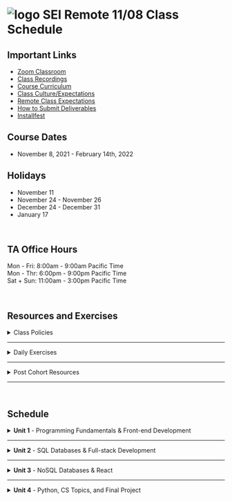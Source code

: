 <h1>
  <img src="https://ga-dash.s3.amazonaws.com/production/assets/logo-9f88ae6c9c3871690e33280fcf557f33.png" alt="logo" style="max-width:100%;" /> 
  SEI Remote 11/08 Class Schedule
</h1>

## Important Links

- [Zoom Classroom](#)
- [Class Recordings](class-recordings.md)
- [Course Curriculum](course-curriculum.md)
- [Class Culture/Expectations](https://github.com/SEIR-11-08/welcome-to-sei)
- [Remote Class Expectations](https://github.com/SEIR-11-08/remote-class-expectations)
- [How to Submit Deliverables](https://github.com/SEIR-11-08/deliverable-submissions)
- [Installfest](https://github.com/SEIR-11-08/installfest-osx)

## Course Dates

- November 8, 2021 - February 14th, 2022

## Holidays

- November 11
- November 24 - November 26 
- December 24 - December 31
- January 17

<br/>

## TA Office Hours

Mon - Fri: 8:00am - 9:00am Pacific Time<br />
Mon - Thr: 6:00pm - 9:00pm Pacific Time<br />
Sat + Sun: 11:00am - 3:00pm Pacific Time<br/>

<br />

## Resources and Exercises

<!-- Class Policies -->
<details>
  <summary>Class Policies</summary>
  <p>
    Below, you will find Class Policies and Requirements as laid out in Orientation and conveyed by the Instructional Team.  We compile them here for your reference and review.
  </p>
  <details>
    <summary>Code of Conduct</summary>
    <ul>
      <li>Foster a productive classroom environment.</li>
      <li>Treat others with respect and dignity.</li>
      <li>Remember that everyone is coming at this with a different background.</li>
      <li>Professionalism in all methods of communication, both in-person <i>and</i> online.</li>
        <ul>
          <li>Slack is an extension of our on-campus community. We ask that you remain courteous, respectful, and professional while engaging on Slack.</li>
        </ul>
      <li><b>Zero tolerance</b> for plagiarism and cheating.</li>
    </ul>
  </details>
  <details>
    <summary>Deliverable Submission Requirements</summary>
    <ul>
      <li>Deliverables must be submitted following the <a href="https://github.com/SEIR-11-08/pull-request-template">PR Guidelines</a>.</li>
      <li>Students must meet deliverable requirements for the submission to be marked as "Complete".</li>
      <li>Deliverables are <i>always</i> due the following class day at the beginning of class, unless otherwise stated.</li>
      <li>There is a grace period for re-submission or late submission.  All re-submits/late submits are due the <b>Monday following the week of assignment</b>.
        <ul>
          <li>Deliverables assigned on Fridays <b>do not</b> have a re-submit <i>or</i> late submit grace period.</li>
          <li>Deliverables submitted <i>after</i> the grace period <b>will not</b> be graded or accepted and will be marked as "Incomplete".</li>
        </ul>
      </li>
    </ul>
  </details>
  <details>
    <summary>Graduation Requirements</summary>
    <ul>
      <li>Meet Project Requirements.
        <ul>
          <li>Satisfactorily complete and present a project for <i>each</i> of the <b>4</b> units.</li>
        </ul>
      </li>
      <li>Submit and complete a <i>minimum</i> of <b>80%</b> of deliverables (labs, homework, etc.).</li>
      <li>Adhere to attendance policy.
        <ul>
          <li>Students are allowed <b>3</b> absences over the <i>entire</i> course.</li>
          <li><b>3</b> tardies or early departures equals <b>1</b> absence.</li>
          <li>Tardy policy <i>includes</i> Outcomes participation.</li>
        </ul>
      </li>
    </ul>
  </details>
  <details>
  <summary>A Note on Plagiarism</summary>
  <ul>
    <li>Plagiarism is a serious offense and grounds for immediate withdrawal.</li>
    <li>You are encouraged to ask others, including students, instructors, and Stack Overflow for help. However, it is <b><i>not acceptable to copy</i></b> another persons code and submit it as your own. More importantly, it is detrimental to your learning and growth.</li>
    <li>Small snippets of code that solve small problems taken from Stack Overflow are generally an exception to this rule. If you aren't sure, it is your responsibility to <b><i>ask your instructor</i></b>. To be on the safe side, we ask that you credit the person/resource you got the code from in a comment, and let an instructor take a look at it.</li>
  </ul>
  </details>
</details>

<hr />

<details>
  <summary>Daily Exercises</summary>
  <p>
    It takes many multiple instances of repetitive practice before a student develops "comfort" with a new concept. It is highly recommended you spend time daily practicing the fundamentals. Below is a list of additional exercises for you to practice and get additional repetitions in.
  </p>
  <ul>
    <li>
      <a href="https://github.com/SEIR-11-08/daily-js-code-challenges">Daily JavaScript Code Challenges</a>
    </li>
    <li>
      <a href="https://www.freecodecamp.org/learn/javascript-algorithms-and-data-structures/#basic-javascript">FreeCodeCamp JavaScript</a>
    </li>
  </ul>
</details>




<hr />

<!-- Post Cohort Resources -->
<details>
  <summary>Post Cohort Resources</summary>
  <p>This document provides you with a roadmap of how to continue your studies and strengthen your understanding of the material from the SEI course. Included are additional coding challenges, resources, and prompts to keep you coding in the weeks post-graduation. We hope it provides a springboard that keeps you learning!</p>
  <table>
    <tbody>
      <tr>
        <td>
          <a href="https://github.com/SEIR-11-08/post-cohort-resources">Post-Cohort Resources</a>
        </td>
      </tr>
    </tbody>
  </table>
</details>

<hr />

<br />

## Schedule 

<!-- Unit 1 Dropdown -->
<details>
  <summary><strong>Unit 1</strong> - Programming Fundamentals & Front-end Development</summary>
  <ul type="none">
    <!-- Week 1 Dropdown -->
    <li>
      <details> 
        <summary>Week 1 - FUNdamentals!</summary>
        <!-- Schedule Table -->
        <h2>Week 1 Schedule</h2>
        <table>
          <thead>
            <tr>
              <td></td>
              <th>Morning Exercise</th>
              <th>Module 1</th>
              <th>Module 2</th>
              <th>Extra Content</th>
              <th>Focus</th>
            </tr>
          </thead>
          <tbody>
            <tr>
              <td><strong>Monday</strong><br />(11/8)</td>
              <td>
                - <a href="#">TBD</a>
              </td>
              <td>
                - <a href="#">TBD</a>
              </td>
              <td>
                - <a href="#">TBD</a>
              </td>
              <td>
                - <a href="#">TBD</a>
              </td>
              <td>TBD</td>
            </tr>
            <tr>
              <td><strong>Tuesday</strong><br />(11/9)</td>
              <td>
                - <a href="#">TBD</a>
              </td>
              <td>
                - <a href="#">TBD</a>
              </td>
              <td>
                - <a href="#">TBD</a>
              </td>
              <td>
                - <a href="#">TBD</a>
              </td>
              <td>TBD</td>
            </tr>
            <tr>
              <td><strong>Wednesday</strong><br />(11/10)</td>
              <td>
                - <a href="#">TBD</a>
              </td>
              <td>
                - <a href="#">TBD</a>
              </td>
              <td>
                - <a href="#">TBD</a>
              </td>
              <td>
                - <a href="#">TBD</a>
              </td>
              <td>TBD</td>
            </tr>
            <tr>
              <td><strong>Thursday</strong><br />(11/11)</td>
              <td colspan="5" align="center">Veteran's Day</td>
            </tr>
            <tr>
              <td><strong>Friday</strong><br />(11/12)</td>
              <td>
                - <a href="#">TBD</a>
              </td>
              <td>
                - <a href="#">TBD</a>
              </td>
              <td>
                - <a href="#">TBD</a>
              </td>
              <td>
                - <a href="#">TBD</a>
              </td>
              <td>TBD</td>
            </tr>
          </tbody>
        </table>
        <h2>Week 1 Deliverables</h2>
        <p>It is a requirement to complete at least 80% of all deliverables to receive: a Certificate of Completion; post-grad benefits such as the Meet and Greet; and Outcomes support.</p>
        <!-- Deliverable Table -->
        <table>
          <thead>
            <tr>
              <td>Date Assigned</td>
              <td>Deliverable</td>
              <td>Final Due Date</td>
            </tr>
          </thead>
          <tbody>
            <tr>
              <td>TBD</td>
              <td>
                <a href="#">HW 1</a>
              </td>
              <td>TBD</td>
            </tr>
          </tbody>
        </table>
      </details>
    </li>
    <li>
      <details>
        <summary>Week 2 - Advanced Objects, The DOM</summary>
        <!-- Schedule Table -->
        <h2>Week 2 - Schedule</h2>
        <table>
          <thead>
            <tr>
              <td></td>
              <th>Morning Exercise</th>
              <th>Module 1</th>
              <th>Module 2</th>
              <th>Extra Content</th>
              <th>Focus</th>
            </tr>
          </thead>
          <tbody>
            <tr>
              <td><strong>Monday</strong><br />(11/15)</td>
              <td>
                - <a href="#">TBD</a>
              </td>
              <td>
                - <a href="#">TBD</a>
              </td>
              <td>
                - <a href="#">TBD</a>
              </td>
              <td>
                - <a href="#">TBD</a>
              </td>
              <td>TBD</td>
            </tr>
            <tr>
              <td><strong>Tuesday</strong><br />(11/16)</td>
              <td>
                - <a href="#">TBD</a>
              </td>
              <td>
                - <a href="#">TBD</a>
              </td>
              <td>
                - <a href="#">TBD</a>
              </td>
              <td>
                - <a href="#">TBD</a>
              </td>
              <td>TBD</td>
            </tr>
            <tr>
              <td><strong>Wednesday</strong><br />(11/17)</td>
              <td>
                - <a href="#">TBD</a>
              </td>
              <td>
                - <a href="#">TBD</a>
              </td>
              <td>
                - <a href="#">TBD</a>
              </td>
              <td>
                - <a href="#">TBD</a>
              </td>
              <td>TBD</td>
            </tr>
            <tr>
              <td><strong>Thursday</strong><br />(11/18)</td>
              <td>
                - <a href="#">TBD</a>
              </td>
              <td>
                - <a href="#">TBD</a>
              </td>
              <td>
                - <a href="#">TBD</a>
              </td>
              <td>
                - <a href="#">TBD</a>
              </td>
              <td>TBD</td>
            </tr>
            <tr>
              <td><strong>Friday</strong><br />(11/19)</td>
              <td>
                - <a href="#">TBD</a>
              </td>
              <td>
                - <a href="#">TBD</a>
              </td>
              <td>
                - <a href="#">TBD</a>
              </td>
              <td>
                - <a href="#">TBD</a>
              </td>
              <td>TBD</td>
            </tr>
          </tbody>
        </table>
        <h2>Week 2 Deliverables</h2>
        <p>It is a requirement to complete at least 80% of all deliverables to receive: a Certificate of Completion; post-grad benefits such as the Meet and Greet; and Outcomes support.</p>
        <!-- Deliverable Table -->
        <table>
          <thead>
            <tr>
              <td>Date Assigned</td>
              <td>Deliverable</td>
              <td>Final Due Date</td>
            </tr>
          </thead>
          <tbody>
            <tr>
              <td>TBD</td>
              <td>
                <a href="#">HW 1</a>
              </td>
              <td>TBD</td>
            </tr>
          </tbody>
        </table>
      </details>
    </li>
    <li>
      <details>
        <summary>Week 3 - Project Zero</summary>
        <!-- Schedule Table -->
        <h2>Week 3 Schedule</h2>
        <table>
          <thead>
            <tr>
              <td></td>
              <th>Morning Exercise</th>
              <th>Module 1</th>
              <th>Module 2</th>
              <th>Extra Content</th>
              <th>Focus</th>
            </tr>
          </thead>
          <tbody>
            <tr>
              <td><strong>Monday</strong><br />(11/22)</td>
              <td>
                - <a href="#">TBD</a>
              </td>
              <td>
                - <a href="#">TBD</a>
              </td>
              <td>
                - <a href="#">TBD</a>
              </td>
              <td>
                - <a href="#">TBD</a>
              </td>
              <td>TBD</td>
            </tr>
            <tr>
              <td><strong>Tuesday</strong><br />(11/23)</td>
              <td>
                - <a href="#">TBD</a>
              </td>
              <td>
                - <a href="#">TBD</a>
              </td>
              <td>
                - <a href="#">TBD</a>
              </td>
              <td>
                - <a href="#">TBD</a>
              </td>
              <td>TBD</td>
            </tr>
            <tr>
              <td><strong>Wednesday</strong><br />(11/24)</td>
              <td colspan="5" align="center">Thanksgiving Holiday</td>
            </tr>
            <tr>
              <td><strong>Thursday</strong><br />(11/25)</td>
              <td colspan="5" align="center">Thanksgiving Holiday</td>
            </tr>
            <tr>
              <td><strong>Friday</strong><br />(11/26)</td>
              <td colspan="5" align="center">Thanksgiving Holiday</td>
            </tr>
          </tbody>
        </table>
        <h2>Week 3 Deliverables</h2>
        <p>It is a requirement to complete at least 80% of all deliverables to receive: a Certificate of Completion; post-grad benefits such as the Meet and Greet; and Outcomes support.</p>
        <!-- Deliverable Table -->
        <table>
          <thead>
            <tr>
              <td>Date Assigned</td>
              <td>Deliverable</td>
              <td>Final Due Date</td>
            </tr>
          </thead>
          <tbody>
            <tr>
              <td>TBD</td>
              <td>
                <a href="#">HW 1</a>
              </td>
              <td>TBD</td>
            </tr>
          </tbody>
        </table>
      </details>
    </li>
    <!-- Week 4 Dropdown -->
    <li>
      <details> 
        <summary>Week 4 - Node & Express</summary>
        <!-- Schedule Table -->
        <h2>Week 4 Schedule</h2>
        <table>
          <thead>
            <tr>
              <td></td>
              <th>Morning Exercise</th>
              <th>Module 1</th>
              <th>Module 2</th>
              <th>Extra Content</th>
              <th>Focus</th>
            </tr>
          </thead>
          <tbody>
            <tr>
              <td><strong>Monday</strong><br />(11/29)</td>
              <td>
                - <a href="#">TBD</a>
              </td>
              <td>
                - <a href="#">TBD</a>
              </td>
              <td>
                - <a href="#">TBD</a>
              </td>
              <td>
                - <a href="#">TBD</a>
              </td>
              <td>TBD</td>
            </tr>
            <tr>
              <td><strong>Tuesday</strong><br />(11/30)</td>
              <td>
                - <a href="#">TBD</a>
              </td>
              <td>
                - <a href="#">TBD</a>
              </td>
              <td>
                - <a href="#">TBD</a>
              </td>
              <td>
                - <a href="#">TBD</a>
              </td>
              <td>TBD</td>
            </tr>
            <tr>
              <td><strong>Wednesday</strong><br />(12/1)</td>
              <td>
                - <a href="#">TBD</a>
              </td>
              <td>
                - <a href="#">TBD</a>
              </td>
              <td>
                - <a href="#">TBD</a>
              </td>
              <td>
                - <a href="#">TBD</a>
              </td>
              <td>TBD</td>
            </tr>
            <tr>
              <td><strong>Thursday</strong><br />(12/2)</td>
              <td>
                - <a href="#">TBD</a>
              </td>
              <td>
                - <a href="#">TBD</a>
              </td>
              <td>
                - <a href="#">TBD</a>
              </td>
              <td>
                - <a href="#">TBD</a>
              </td>
              <td>TBD</td>
            </tr>
            <tr>
              <td><strong>Friday</strong><br />(12/3)</td>
              <td>
                - <a href="#">TBD</a>
              </td>
              <td>
                - <a href="#">TBD</a>
              </td>
              <td>
                - <a href="#">TBD</a>
              </td>
              <td>
                - <a href="#">TBD</a>
              </td>
              <td>TBD</td>
            </tr>
          </tbody>
        </table>
        <h2>Week 4 Deliverables</h2>
        <p>It is a requirement to complete at least 80% of all deliverables to receive: a Certificate of Completion; post-grad benefits such as the Meet and Greet; and Outcomes support.</p>
        <!-- Deliverable Table -->
        <table>
          <thead>
            <tr>
              <td>Date Assigned</td>
              <td>Deliverable</td>
              <td>Final Due Date</td>
            </tr>
          </thead>
          <tbody>
            <tr>
              <td>TBD</td>
              <td>
                <a href="#">HW 1</a>
              </td>
              <td>TBD</td>
            </tr>
          </tbody>
        </table>
      </details>
    </li>
  </ul>
</details>

<hr />

<!-- Unit 2 Dropdown -->
<details>
  <summary><strong>Unit 2</strong> - SQL Databases & Full-stack Development</summary>
  <ul type="none">
    <!-- Week 5 Dropdown -->
    <li>
      <details>
        <summary>Week 5 - Servers & Databases Continued</summary>
        <!-- Schedule Table -->
        <h2>Week 5 - Schedule</h2>
        <table>
          <thead>
            <tr>
              <td></td>
              <th>Morning Exercise</th>
              <th>Module 1</th>
              <th>Module 2</th>
              <th>Extra Content</th>
              <th>Focus</th>
            </tr>
          </thead>
          <tbody>
            <tr>
              <td><strong>Monday</strong><br />(12/6)</td>
              <td>
                - <a href="#">TBD</a>
              </td>
              <td>
                - <a href="#">TBD</a>
              </td>
              <td>
                - <a href="#">TBD</a>
              </td>
              <td>
                - <a href="#">TBD</a>
              </td>
              <td>TBD</td>
            </tr>
            <tr>
              <td><strong>Tuesday</strong><br />(12/7)</td>
              <td>
                - <a href="#">TBD</a>
              </td>
              <td>
                - <a href="#">TBD</a>
              </td>
              <td>
                - <a href="#">TBD</a>
              </td>
              <td>
                - <a href="#">TBD</a>
              </td>
              <td>TBD</td>
            </tr>
            <tr>
              <td><strong>Wednesday</strong><br />(12/8)</td>
              <td>
                - <a href="#">TBD</a>
              </td>
              <td>
                - <a href="#">TBD</a>
              </td>
              <td>
                - <a href="#">TBD</a>
              </td>
              <td>
                - <a href="#">TBD</a>
              </td>
              <td>TBD</td>
            </tr>
            <tr>
              <td><strong>Thursday</strong><br />(12/9)</td>
              <td>
                - <a href="#">TBD</a>
              </td>
              <td>
                - <a href="#">TBD</a>
              </td>
              <td>
                - <a href="#">TBD</a>
              </td>
              <td>
                - <a href="#">TBD</a>
              </td>
              <td>TBD</td>
            </tr>
            <tr>
              <td><strong>Friday</strong><br />(12/10)</td>
              <td>
                - <a href="#">TBD</a>
              </td>
              <td>
                - <a href="#">TBD</a>
              </td>
              <td>
                - <a href="#">TBD</a>
              </td>
              <td>
                - <a href="#">TBD</a>
              </td>
              <td>TBD</td>
            </tr>
          </tbody>
        </table>
        <h2>Week 5 Deliverables</h2>
        <p>It is a requirement to complete at least 80% of all deliverables to receive: a Certificate of Completion; post-grad benefits such as the Meet and Greet; and Outcomes support.</p>
        <!-- Deliverable Table -->
        <table>
          <thead>
            <tr>
              <td>Date Assigned</td>
              <td>Deliverable</td>
              <td>Final Due Date</td>
            </tr>
          </thead>
          <tbody>
            <tr>
              <td>TBD</td>
              <td>
                <a href="#">HW 1</a>
              </td>
              <td>TBD</td>
            </tr>
          </tbody>
        </table>
      </details>
    </li>
    <!-- Week 6 Dropdown -->
    <li>
      <details>
        <summary>Week 6 - Project: Express, Mongo DB, and Node</summary>
        <!-- Schedule Table -->
        <h2>Week 6 Schedule</h2>
        <table>
          <thead>
            <tr>
              <td></td>
              <th>Morning Exercise</th>
              <th>Module 1</th>
              <th>Module 2</th>
              <th>Extra Content</th>
              <th>Focus</th>
            </tr>
          </thead>
          <tbody>
            <tr>
              <td><strong>Monday</strong><br />(12/13)</td>
              <td>
                - <a href="#">TBD</a>
              </td>
              <td>
                - <a href="#">TBD</a>
              </td>
              <td>
                - <a href="#">TBD</a>
              </td>
              <td>
                - <a href="#">TBD</a>
              </td>
              <td>TBD</td>
            </tr>
            <tr>
              <td><strong>Tuesday</strong><br />(12/14)</td>
              <td>
                - <a href="#">TBD</a>
              </td>
              <td>
                - <a href="#">TBD</a>
              </td>
              <td>
                - <a href="#">TBD</a>
              </td>
              <td>
                - <a href="#">TBD</a>
              </td>
              <td>TBD</td>
            </tr>
            <tr>
              <td><strong>Wednesday</strong><br />(12/15)</td>
              <td>
                - <a href="#">TBD</a>
              </td>
              <td>
                - <a href="#">TBD</a>
              </td>
              <td>
                - <a href="#">TBD</a>
              </td>
              <td>
                - <a href="#">TBD</a>
              </td>
              <td>TBD</td>
            </tr>
            <tr>
              <td><strong>Thursday</strong><br />(12/16)</td>
              <td>
                - <a href="#">TBD</a>
              </td>
              <td>
                - <a href="#">TBD</a>
              </td>
              <td>
                - <a href="#">TBD</a>
              </td>
              <td>
                - <a href="#">TBD</a>
              </td>
              <td>TBD</td>
            </tr>
            <tr>
              <td><strong>Friday</strong><br />(12/17)</td>
              <td>
                - <a href="#">TBD</a>
              </td>
              <td>
                - <a href="#">TBD</a>
              </td>
              <td>
                - <a href="#">TBD</a>
              </td>
              <td>
                - <a href="#">TBD</a>
              </td>
              <td>TBD</td>
            </tr>
          </tbody>
        </table>
        <h2>Week 6 Deliverables</h2>
        <p>It is a requirement to complete at least 80% of all deliverables to receive: a Certificate of Completion; post-grad benefits such as the Meet and Greet; and Outcomes support.</p>
        <!-- Deliverable Table -->
        <table>
          <thead>
            <tr>
              <td>Date Assigned</td>
              <td>Deliverable</td>
              <td>Final Due Date</td>
            </tr>
          </thead>
          <tbody>
            <tr>
              <td>TBD</td>
              <td>
                <a href="#">HW 1</a>
              </td>
              <td>TBD</td>
            </tr>
          </tbody>
        </table>
      </details>
    </li>
    <!-- Week 7 Dropdown -->
    <li>
      <details> 
        <summary>Week 7 - React</summary>
        <!-- Schedule Table -->
        <h2>Week 7 Schedule</h2>
        <table>
          <thead>
            <tr>
              <td></td>
              <th>Morning Exercise</th>
              <th>Module 1</th>
              <th>Module 2</th>
              <th>Extra Content</th>
              <th>Focus</th>
            </tr>
          </thead>
          <tbody>
            <tr>
              <td><strong>Monday</strong><br />(12/20)</td>
              <td>
                - <a href="#">TBD</a>
              </td>
              <td>
                - <a href="#">TBD</a>
              </td>
              <td>
                - <a href="#">TBD</a>
              </td>
              <td>
                - <a href="#">TBD</a>
              </td>
              <td>TBD</td>
            </tr>
            <tr>
              <td><strong>Tuesday</strong><br />(11/21)</td>
              <td>
                - <a href="#">TBD</a>
              </td>
              <td>
                - <a href="#">TBD</a>
              </td>
              <td>
                - <a href="#">TBD</a>
              </td>
              <td>
                - <a href="#">TBD</a>
              </td>
              <td>TBD</td>
            </tr>
            <tr>
              <td><strong>Wednesday</strong><br />(11/22)</td>
              <td>
                - <a href="#">TBD</a>
              </td>
              <td>
                - <a href="#">TBD</a>
              </td>
              <td>
                - <a href="#">TBD</a>
              </td>
              <td>
                - <a href="#">TBD</a>
              </td>
              <td>TBD</td>
            </tr>
            <tr>
              <td><strong>Thursday</strong><br />(11/23)</td>
              <td>
                - <a href="#">TBD</a>
              </td>
              <td>
                - <a href="#">TBD</a>
              </td>
              <td>
                - <a href="#">TBD</a>
              </td>
              <td>
                - <a href="#">TBD</a>
              </td>
              <td>TBD</td>
            </tr>
            <tr>
              <td><strong>Friday</strong><br />(11/24)</td>
              <td colspan="5" align="center">Holiday!</td>
            </tr>
          </tbody>
        </table>
        <h2>Week 7 Deliverables</h2>
        <p>It is a requirement to complete at least 80% of all deliverables to receive: a Certificate of Completion; post-grad benefits such as the Meet and Greet; and Outcomes support.</p>
        <!-- Deliverable Table -->
        <table>
          <thead>
            <tr>
              <td>Date Assigned</td>
              <td>Deliverable</td>
              <td>Final Due Date</td>
            </tr>
          </thead>
          <tbody>
            <tr>
              <td>TBD</td>
              <td>
                <a href="#">HW 1</a>
              </td>
              <td>TBD</td>
            </tr>
          </tbody>
        </table>
      </details>
    </li>
  </ul>
</details>

<hr />

<!-- Unit 3 Dropdown -->
<details>
<summary><strong>Unit 3</strong> - NoSQL Databases & React</summary>
  <ul type="none">
    <!-- Holiday Week Dropdown -->
    <li>
      <details>
        <summary>Holiday Break!</summary>
        <!-- Schedule Table -->
        <h2>Schedule</h2>
        <table>
          <thead>
            <tr>
              <td></td>
              <th>🎉</th>
              <th>🎉</th>
              <th>🎉</th>
              <th>🎉</th>
              <th>🎉</th>
            </tr>
          </thead>
          <tbody>
            <tr>
              <td><strong>Monday</strong><br />(12/27)</td>
              <td colspan="5" align="center">Holiday!</td>
            </tr>
            <tr>
              <td><strong>Tuesday</strong><br />(12/28)</td>
              <td colspan="5" align="center">Holiday!</td>
            </tr>
            <tr>
              <td><strong>Wednesday</strong><br />(12/29)</td>
              <td colspan="5" align="center">Holiday!</td>
            </tr>
            <tr>
              <td><strong>Thursday</strong><br />(12/30)</td>
              <td colspan="5" align="center">Holiday!</td>
            </tr>
            <tr>
              <td><strong>Friday</strong><br />(12/31)</td>
              <td colspan="5" align="center">Holiday!</td>
            </tr>
          </tbody>
        </table>
      </details>
    </li>
    <!-- Week 8 Dropdown -->
    <li>
      <details>
        <summary>Week 8 - TBD</summary>
        <!-- Schedule Table -->
        <h2>Week 8 Schedule</h2>
        <table>
          <thead>
            <tr>
              <td></td>
              <th>Morning Exercise</th>
              <th>Module 1</th>
              <th>Module 2</th>
              <th>Extra Content</th>
              <th>Focus</th>
            </tr>
          </thead>
          <tbody>
            <tr>
              <td><strong>Monday</strong><br />(1/3)</td>
              <td>
                - <a href="#">TBD</a>
              </td>
              <td>
                - <a href="#">TBD</a>
              </td>
              <td>
                - <a href="#">TBD</a>
              </td>
              <td>
                - <a href="#">TBD</a>
              </td>
              <td>TBD</td>
            </tr>
            <tr>
              <td><strong>Tuesday</strong><br />(1/4)</td>
              <td>
                - <a href="#">TBD</a>
              </td>
              <td>
                - <a href="#">TBD</a>
              </td>
              <td>
                - <a href="#">TBD</a>
              </td>
              <td>
                - <a href="#">TBD</a>
              </td>
              <td>TBD</td>
            </tr>
            <tr>
              <td><strong>Wednesday</strong><br />(1/5)</td>
              <td>
                - <a href="#">TBD</a>
              </td>
              <td>
                - <a href="#">TBD</a>
              </td>
              <td>
                - <a href="#">TBD</a>
              </td>
              <td>
                - <a href="#">TBD</a>
              </td>
              <td>TBD</td>
            </tr>
            <tr>
              <td><strong>Thursday</strong><br />(1/6)</td>
              <td>
                - <a href="#">TBD</a>
              </td>
              <td>
                - <a href="#">TBD</a>
              </td>
              <td>
                - <a href="#">TBD</a>
              </td>
              <td>
                - <a href="#">TBD</a>
              </td>
              <td>TBD</td>
            </tr>
            <tr>
              <td><strong>Friday</strong><br />(1/7)</td>
              <td>
                - <a href="#">TBD</a>
              </td>
              <td>
                - <a href="#">TBD</a>
              </td>
              <td>
                - <a href="#">TBD</a>
              </td>
              <td>
                - <a href="#">TBD</a>
              </td>
              <td>TBD</td>
            </tr>
          </tbody>
        </table>
        <h2>Week 8 Deliverables</h2>
        <p>It is a requirement to complete at least 80% of all deliverables to receive: a Certificate of Completion; post-grad benefits such as the Meet and Greet; and Outcomes support.</p>
        <!-- Deliverable Table -->
        <table>
          <thead>
            <tr>
              <td>TBD</td>
              <td>
                <a href="#">HW 1</a>
              </td>
              <td>TBD</td>
            </tr>
          </tbody>
        </table>
      </details>
    </li>
    <li>
      <details>
        <summary>Week 9 - React & Project Time</summary>
        <!-- Schedule Table -->
        <h2>Week 9 Schedule</h2>
        <table>
          <thead>
            <tr>
              <td></td>
              <th>Morning Exercise</th>
              <th>Module 1</th>
              <th>Module 2</th>
              <th>Extra Content</th>
              <th>Focus</th>
            </tr>
          </thead>
          <tbody>
            <tr>
              <td><strong>Monday</strong><br />(1/10)</td>
              <td>
                - <a href="#">TBD</a>
              </td>
              <td>
                - <a href="#">TBD</a>
              </td>
              <td>
                - <a href="#">TBD</a>
              </td>
              <td>
                - <a href="#">TBD</a>
              </td>
              <td>TBD</td>
            </tr>
            <tr>
              <td><strong>Tuesday</strong><br />(1/11)</td>
              <td>
                - <a href="#">TBD</a>
              </td>
              <td>
                - <a href="#">TBD</a>
              </td>
              <td>
                - <a href="#">TBD</a>
              </td>
              <td>
                - <a href="#">TBD</a>
              </td>
              <td>TBD</td>
            </tr>
            <tr>
              <td><strong>Wednesday</strong><br />(1/12)</td>
              <td>
                - <a href="#">TBD</a>
              </td>
              <td>
                - <a href="#">TBD</a>
              </td>
              <td>
                - <a href="#">TBD</a>
              </td>
              <td>
                - <a href="#">TBD</a>
              </td>
              <td>TBD</td>
            </tr>
            <tr>
              <td><strong>Thursday</strong><br />(1/13)</td>
              <td>
                - <a href="#">TBD</a>
              </td>
              <td>
                - <a href="#">TBD</a>
              </td>
              <td>
                - <a href="#">TBD</a>
              </td>
              <td>
                - <a href="#">TBD</a>
              </td>
              <td>TBD</td>
            </tr>
            <tr>
              <td><strong>Friday</strong><br />(1/14)</td>
              <td>
                - <a href="#">TBD</a>
              </td>
              <td>
                - <a href="#">TBD</a>
              </td>
              <td>
                - <a href="#">TBD</a>
              </td>
              <td>
                - <a href="#">TBD</a>
              </td>
              <td>TBD</td>
            </tr>
          </tbody>
        </table>
        <h2>Week 9 Deliverables</h2>
        <p>It is a requirement to complete at least 80% of all deliverables to receive: a Certificate of Completion; post-grad benefits such as the Meet and Greet; and Outcomes support.</p>
        <!-- Deliverable Table -->
        <table>
          <thead>
            <tr>
              <td>Date Assigned</td>
              <td>Deliverable</td>
              <td>Final Due Date</td>
            </tr>
          </thead>
          <tbody>
            <tr>
              <td>TBD</td>
              <td>
                <a href="#">HW 1</a>
              </td>
              <td>TBD</td>
            </tr>
          </tbody>
        </table>
      </details>
    </li>
     <li>
      <details> 
        <summary>Week 10 - React Project</summary>
        <!-- Schedule Table -->
        <h2>Week 10 Schedule</h2>
        <table>
          <thead>
            <tr>
              <td></td>
              <th>Morning Exercise</th>
              <th>Module 1</th>
              <th>Module 2</th>
              <th>Extra Content</th>
              <th>Focus</th>
            </tr>
          </thead>
          <tbody>
            <tr>
              <td><strong>Monday</strong><br />(1/17)</td>
              <td colspan="5" align="center">Martin Luther King Day</td>
            </tr>
            <tr>
              <td><strong>Tuesday</strong><br />(1/18)</td>
              <td>
                - <a href="#">TBD</a>
              </td>
              <td>
                - <a href="#">TBD</a>
              </td>
              <td>
                - <a href="#">TBD</a>
              </td>
              <td>
                - <a href="#">TBD</a>
              </td>
              <td>TBD</td>
            </tr>
            <tr>
              <td><strong>Wednesday</strong><br />(1/19)</td>
              <td>
                - <a href="#">TBD</a>
              </td>
              <td>
                - <a href="#">TBD</a>
              </td>
              <td>
                - <a href="#">TBD</a>
              </td>
              <td>
                - <a href="#">TBD</a>
              </td>
              <td>TBD</td>
            </tr>
            <tr>
              <td><strong>Thursday</strong><br />(1/20)</td>
              <td>
                - <a href="#">TBD</a>
              </td>
              <td>
                - <a href="#">TBD</a>
              </td>
              <td>
                - <a href="#">TBD</a>
              </td>
              <td>
                - <a href="#">TBD</a>
              </td>
              <td>TBD</td>
            </tr>
            <tr>
              <td><strong>Friday</strong><br />(1/21)</td>
              <td>
                - <a href="#">TBD</a>
              </td>
              <td>
                - <a href="#">TBD</a>
              </td>
              <td>
                - <a href="#">TBD</a>
              </td>
              <td>
                - <a href="#">TBD</a>
              </td>
              <td>TBD</td>
            </tr>
          </tbody>
        </table>
        <h2>Week 10 Deliverables</h2>
        <p>It is a requirement to complete at least 80% of all deliverables to receive: a Certificate of Completion; post-grad benefits such as the Meet and Greet; and Outcomes support.</p>
        <!-- Deliverable Table -->
        <table>
          <thead>
            <tr>
              <td>Date Assigned</td>
              <td>Deliverable</td>
              <td>Final Due Date</td>
            </tr>
          </thead>
          <tbody>
            <tr>
              <td>TBD</td>
              <td>
                <a href="#">HW 1</a>
              </td>
              <td>TBD</td>
            </tr>
          </tbody>
        </table>
      </details>
    </li>
  </ul>
</details>

<hr />

<!-- Unit 4 Dropdown -->
<details>
  <summary><strong>Unit 4</strong> - Python, CS Topics, and Final Project</summary>
  <ul type="none">
    <!-- Week 11 Dropdown -->
    <li>
      <details>
        <summary>Week 11 - TBD</summary>
        <h2>Week 11 - Schedule</h2>
        <!-- Schedule Table -->
        <table>
          <thead>
            <tr>
              <td></td>
              <th>Morning Exercise</th>
              <th>Module 1</th>
              <th>Module 2</th>
              <th>Extra Content</th>
              <th>Focus</th>
            </tr>
          </thead>
          <tbody>
            <tr>
              <td><strong>Monday</strong><br />(1/24)</td>
              <td>
                - <a href="#">TBD</a>
              </td>
              <td>
                - <a href="#">TBD</a>
              </td>
              <td>
                - <a href="#">TBD</a>
              </td>
              <td>
                - <a href="#">TBD</a>
              </td>
              <td>TBD</td>
            </tr>
            <tr>
              <td><strong>Tuesday</strong><br />(1/25)</td>
              <td>
                - <a href="#">TBD</a>
              </td>
              <td>
                - <a href="#">TBD</a>
              </td>
              <td>
                - <a href="#">TBD</a>
              </td>
              <td>
                - <a href="#">TBD</a>
              </td>
              <td>TBD</td>
            </tr>
            <tr>
              <td><strong>Wednesday</strong><br />(1/26)</td>
              <td>
                - <a href="#">TBD</a>
              </td>
              <td>
                - <a href="#">TBD</a>
              </td>
              <td>
                - <a href="#">TBD</a>
              </td>
              <td>
                - <a href="#">TBD</a>
              </td>
              <td>TBD</td>
            </tr>
            <tr>
              <td><strong>Thursday</strong><br />(1/27)</td>
              <td>
                - <a href="#">TBD</a>
              </td>
              <td>
                - <a href="#">TBD</a>
              </td>
              <td>
                - <a href="#">TBD</a>
              </td>
              <td>
                - <a href="#">TBD</a>
              </td>
              <td>TBD</td>
            </tr>
            <tr>
              <td><strong>Friday</strong><br />(1/28)</td>
              <td>
                - <a href="#">TBD</a>
              </td>
              <td>
                - <a href="#">TBD</a>
              </td>
              <td>
                - <a href="#">TBD</a>
              </td>
              <td>
                - <a href="#">TBD</a>
              </td>
              <td>TBD</td>
            </tr>
          </tbody>
        </table>
        <h2>Week 11 Deliverables</h2>
        <p>It is a requirement to complete at least 80% of all deliverables to receive: a Certificate of Completion; post-grad benefits such as the Meet and Greet; and Outcomes support.</p>
        <!-- Deliverable Table -->
        <table>
          <thead>
            <tr>
              <td>Date Assigned</td>
              <td>Deliverable</td>
              <td>Final Due Date</td>
            </tr>
          </thead>
          <tbody>
            <tr>
              <td>TBD</td>
              <td>
                <a href="#">HW 1</a>
              </td>
              <td>TBD</td>
            </tr>
          </tbody>
        </table>
      </details>
    </li>
    <!-- Week 12 Dropdown -->
    <li>
      <details>
        <summary>Week 12 - TBD</summary>
        <h2>Week 12 - Schedule</h2>
        <table>
          <thead>
            <tr>
              <td></td>
              <th>Morning Exercise</th>
              <th>Module 1</th>
              <th>Module 2</th>
              <th>Extra Content</th>
              <th>Focus</th>
            </tr>
          </thead>
          <tbody>
            <tr>
              <td><strong>Monday</strong><br />(1/31)</td>
              <td>
                - <a href="#">TBD</a>
              </td>
              <td>
                - <a href="#">TBD</a>
              </td>
              <td>
                - <a href="#">TBD</a>
              </td>
              <td>
                - <a href="#">TBD</a>
              </td>
              <td>TBD</td>
            </tr>
            <tr>
              <td><strong>Tuesday</strong><br />(2/1)</td>
              <td>
                - <a href="#">TBD</a>
              </td>
              <td>
                - <a href="#">TBD</a>
              </td>
              <td>
                - <a href="#">TBD</a>
              </td>
              <td>
                - <a href="#">TBD</a>
              </td>
              <td>TBD</td>
            </tr>
            <tr>
              <td><strong>Wednesday</strong><br />(2/2)</td>
              <td>
                - <a href="#">TBD</a>
              </td>
              <td>
                - <a href="#">TBD</a>
              </td>
              <td>
                - <a href="#">TBD</a>
              </td>
              <td>
                - <a href="#">TBD</a>
              </td>
              <td>TBD</td>
            </tr>
            <tr>
              <td><strong>Thursday</strong><br />(2/3)</td>
              <td>
                - <a href="#">TBD</a>
              </td>
              <td>
                - <a href="#">TBD</a>
              </td>
              <td>
                - <a href="#">TBD</a>
              </td>
              <td>
                - <a href="#">TBD</a>
              </td>
              <td>TBD</td>
            </tr>
            <tr>
              <td><strong>Friday</strong><br />(2/4)</td>
              <td>
                - <a href="#">TBD</a>
              </td>
              <td>
                - <a href="#">TBD</a>
              </td>
              <td>
                - <a href="#">TBD</a>
              </td>
              <td>
                - <a href="#">TBD</a>
              </td>
              <td>TBD</td>
            </tr>
          </tbody>
        </table>
        <h2>Week 12 Deliverables</h2>
        <p>It is a requirement to complete at least 80% of all deliverables to receive: a Certificate of Completion; post-grad benefits such as the Meet and Greet; and Outcomes support.</p>
        <!-- Deliverable Table -->
        <table>
          <thead>
            <tr>
              <td>Date Assigned</td>
              <td>Deliverable</td>
              <td>Final Due Date</td>
            </tr>
          </thead>
          <tbody>
            <tr>
              <td>TBD</td>
              <td>
                <a href="#">HW 1</a>
              </td>
              <td>TBD</td>
            </tr>
          </tbody>
        </table>
      </details>
    </li>
    <!-- Week 13 Dropdown -->
    <li>
      <details>
        <summary>Week 13 - Final Project</summary>
        <!-- Schedule Table -->
        <h2>Week 13 - Schedule</h2>
        <table>
          <thead>
            <tr>
              <td></td>
              <th>Morning Exercise</th>
              <th>Module 1</th>
              <th>Module 2</th>
              <th>Extra Content</th>
              <th>Focus</th>
            </tr>
          </thead>
          <tbody>
            <tr>
              <td><strong>Monday</strong><br />(2/7)</td>
              <td>
                - <a href="#">TBD</a>
              </td>
              <td>
                - <a href="#">TBD</a>
              </td>
              <td>
                - <a href="#">TBD</a>
              </td>
              <td>
                - <a href="#">TBD</a>
              </td>
              <td>TBD</td>
            </tr>
            <tr>
              <td><strong>Tuesday</strong><br />(2/8)</td>
              <td>
                - <a href="#">TBD</a>
              </td>
              <td>
                - <a href="#">TBD</a>
              </td>
              <td>
                - <a href="#">TBD</a>
              </td>
              <td>
                - <a href="#">TBD</a>
              </td>
              <td>TBD</td>
            </tr>
            <tr>
              <td><strong>Wednesday</strong><br />(2/9)</td>
              <td>
                - <a href="#">TBD</a>
              </td>
              <td>
                - <a href="#">TBD</a>
              </td>
              <td>
                - <a href="#">TBD</a>
              </td>
              <td>
                - <a href="#">TBD</a>
              </td>
              <td>TBD</td>
            </tr>
            <tr>
              <td><strong>Thursday</strong><br />(2/10)</td>
              <td>
                - <a href="#">TBD</a>
              </td>
              <td>
                - <a href="#">TBD</a>
              </td>
              <td>
                - <a href="#">TBD</a>
              </td>
              <td>
                - <a href="#">TBD</a>
              </td>
              <td>TBD</td>
            </tr>
            <tr>
              <td><strong>Friday</strong><br />(2/11)</td>
              <td>
                - <a href="#">TBD</a>
              </td>
              <td>
                - <a href="#">TBD</a>
              </td>
              <td>
                - <a href="#">TBD</a>
              </td>
              <td>
                - <a href="#">TBD</a>
              </td>
              <td>TBD</td>
            </tr>
          </tbody>
        </table>
        <h2>Week 13 Deliverables</h2>
        <p>It is a requirement to complete at least 80% of all deliverables to receive: a Certificate of Completion; post-grad benefits such as the Meet and Greet; and Outcomes support.</p>
        <!-- Deliverable Table -->
        <table>
          <thead>
            <tr>
              <td>Date Assigned</td>
              <td>Deliverable</td>
              <td>Final Due Date</td>
            </tr>
          </thead>
          <tbody>
            <tr>
              <td>TBD</td>
              <td>
                <a href="#">HW 1</a>
              </td>
              <td>TBD</td>
            </tr>
          </tbody>
        </table>
      </details>
    </li>
    <!-- Week 14 Dropdown -->
    <li>
      <details>
        <summary>Week 14 - Presentations & Graduation</summary>
        <!-- Schedule Table -->
        <h2>Week 14 - Schedule</h2>
        <table>
          <thead>
            <tr>
              <td></td>
              <th>Morning Exercise</th>
              <th>Module 1</th>
              <th>Module 2</th>
              <th>Extra Content</th>
              <th>Focus</th>
            </tr>
          </thead>
          <tbody>
            <tr>
              <td><strong>Monday</strong><br />(2/14)</td>
              <td>
                - <a href="#">TBD</a>
              </td>
              <td>
                - <a href="#">TBD</a>
              </td>
              <td>
                - <a href="#">TBD</a>
              </td>
              <td>
                - <a href="#">TBD</a>
              </td>
              <td>TBD</td>
            </tr>
            <tr>
              <td><strong>Tuesday</strong><br />(2/15)</td>
              <td colspan="5" align="center">REST!</td>
            </tr>
            <tr>
              <td><strong>Wednesday</strong><br />(2/16)</td>
              <td colspan="5" align="center">REST!</td>
            </tr>
            <tr>
              <td><strong>Thursday</strong><br />(2/17)</td>
              <td colspan="5" align="center">REST!</td>
            </tr>
            <tr>
              <td><strong>Friday</strong><br />(2/18)</td>
              <td colspan="5" align="center">REST!</td>
            </tr>
          </tbody>
        </table>
        <h2>Week 13 Deliverables</h2>
        <p>It is a requirement to complete at least 80% of all deliverables to receive: a Certificate of Completion; post-grad benefits such as the Meet and Greet; and Outcomes support.</p>
        <!-- Deliverable Table -->
        <table>
          <thead>
            <tr>
              <td>Date Assigned</td>
              <td>Deliverable</td>
              <td>Final Due Date</td>
            </tr>
          </thead>
          <tbody>
            <tr>
              <td>TBD</td>
              <td>
                <a href="#">HW 1</a>
              </td>
              <td>TBD</td>
            </tr>
          </tbody>
        </table>
      </details>
    </li>
  </ul>
</details>
